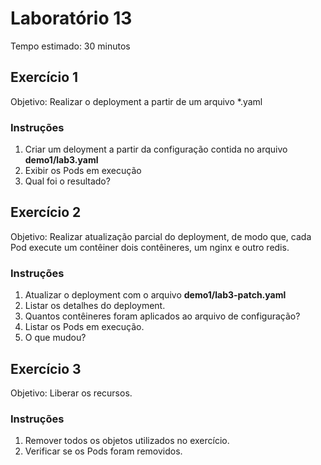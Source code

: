 # Laboratório 13

Tempo estimado: 30 minutos

## Exercício 1
 
Objetivo: Realizar o deployment a partir de um arquivo *.yaml

### Instruções

<ol>
    <li> Criar um deloyment a partir da configuração contida no arquivo <b>demo1/lab3.yaml</b>
    <li> Exibir os Pods em execução
    <li> Qual foi o resultado?
</ol>

## Exercício 2
 
Objetivo: Realizar atualização parcial do deployment, de modo que, cada Pod execute um contêiner dois contêineres, um nginx e outro redis.

### Instruções

<ol>
    <li> Atualizar o deployment com o arquivo <b>demo1/lab3-patch.yaml</b>
    <li> Listar os detalhes do deployment.</b>
    <li> Quantos contêineres foram aplicados ao arquivo de configuração?</b>
    <li> Listar os Pods em execução.</b>
    <li> O que mudou?</b>
</ol>

## Exercício 3
 
Objetivo: Liberar os recursos.

### Instruções

<ol>
    <li> Remover todos os objetos utilizados no exercício.
    <li> Verificar se os Pods foram removidos.
</ol>